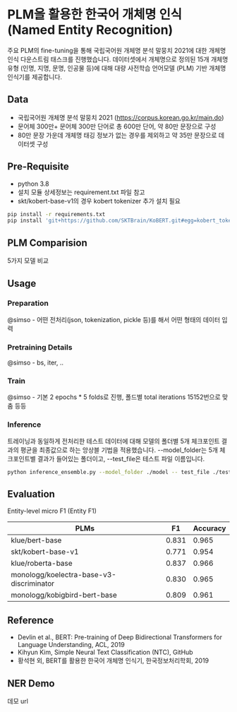 # PLM을 활용한 한국어 개체명 인식 (Named Entity Recognition)

주요 PLM의 fine-tuning을 통해 국립국어원 개체명 분석 말뭉치 2021에 대한 개체명 인식 다운스트림 태스크를 진행했습니다. 데이터셋에서 개체명으로 정의된 15개 개체명 유형 (인명, 지명, 문명, 인공물 등)에 대해 대량 사전학습 언어모델 (PLM) 기반 개체명 인식기를 제공합니다. 

## Data

- 국립국어원  개체명  분석  말뭉치 2021 (https://corpus.korean.go.kr/main.do)
- 문어체 300만+ 문어체 300만 단어로 총 600만 단어, 약 80만 문장으로 구성
- 80만 문장 가운데 개체명 태깅 정보가 없는 경우를 제외하고 약 35만 문장으로 데이터셋 구성

## Pre-Requisite

- python 3.8
- 설치 모듈 상세정보는 requirement.txt 파일 참고 
- skt/kobert-base-v1의 경우 kobert tokenizer 추가 설치 필요 

```bash
pip install -r requirements.txt
pip install 'git+https://github.com/SKTBrain/KoBERT.git#egg=kobert_tokenizer&subdirectory=kobert_hf' 
```

## PLM Comparision
5가지 모델 비교

## Usage

### Preparation
@simso - 어떤 전처리(json, tokenization, pickle 등)를 해서 어떤 형태의 데이터 입력

### Pretraining Details
@simso - bs, iter, ..

### Train
@simso - 기본 2 epochs * 5 folds로 진행, 폴드별 total iterations 15152번으로 맞춤 등등

### Inference
트레이닝과 동일하게 전처리한 테스트 데이터에 대해 모델의 폴더별 5개 체크포인트 결과의 평균을 최종값으로 하는 앙상블 기법을 적용했습니다. --model_folder는 5개 체크포인트별 결과가 들어있는 폴더이고, --test_file은 테스트 파일 이름입니다. 

```bash
python inference_ensemble.py --model_folder ./model -- test_file ./test_klue_roberta-base.encoded.pickle
```

## Evaluation
Entity-level micro F1 (Entity F1) 

|PLMs|F1|Accuracy|
|-|-|-|
|klue/bert-base|0.831|0.965|
|skt/kobert-base-v1|0.771|0.954|
|klue/roberta-base|0.837|0.966|
|monologg/koelectra-base-v3-discriminator|0.830|0.965|
|monologg/kobigbird-bert-base|0.809|0.961|

## Reference

- Devlin et al., BERT: Pre-training of Deep Bidirectional Transformers for Language Understanding, ACL, 2019
- Kihyun Kim, Simple Neural Text Classification (NTC), GitHub
- 황석현 외, BERT를 활용한 한국어 개체명 인식기, 한국정보처리학회, 2019

## NER Demo
데모 url
